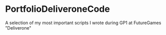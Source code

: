 # PortfolioDeliveroneCode
A selection of my most important scripts I wrote during GP1 at FutureGames "Deliverone"
